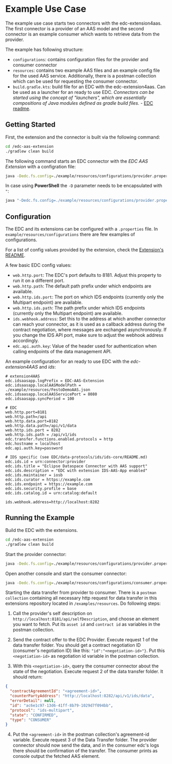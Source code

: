 # Example Use Case

The example use case starts two connectors with the edc-extension4aas. The first connector is a provider of an AAS model and the second connector is an example consumer which wants to retrieve data from the provider.

The example has following structure:
- `configurations`: contains configuration files for the provider and consumer connector
- `resources`: contains two example AAS files and an example config file for the used AAS service. Additionally, there is a postman collection which can be used for requesting the consumer connector.
- `build.gradle.kts`: build file for an EDC with the edc-extension4aas. Can be used as a launcher for an ready to use EDC. _Connectors can be started using the concept of "launchers", which are essentially compositions of Java modules defined as gradle build files._ - [EDC readme](https://github.com/eclipse-dataspaceconnector/DataSpaceConnector#run-your-first-connector).

## Getting Started

First, the extension and the connector is built via the following command:

```sh
cd /edc-aas-extension
./gradlew clean build
```

The following command starts an EDC connector with the _EDC AAS Extension_ with a configration file:

```sh
java -Dedc.fs.config=./example/resources/configurations/provider.properties -jar ./example/build/libs/dataspace-connector.jar
```

In case using **PowerShell** the `-D` parameter needs to be encapsulated with `"`: 
```sh
java "-Dedc.fs.config=./example/resources/configurations/provider.properties" -jar ./example/build/libs/dataspace-connector.jar
```

## Configuration

The EDC and its extensions can be configured with a `.properties` file. In `example/resources/configurations` there are few examples of configurations. 

For a list of config values provided by the extension, check the [Extension's README](../README.md#configurations). 

A few basic EDC config values:

* `web.http.port`: The EDC's port defaults to 8181. Adjust this property to run it on a different port.
* `web.http.path`: The default path prefix under which endpoints are available.
* `web.http.ids.port`: The port on which IDS endpoints (currently only the Multipart endpoint) are available.
* `web.http.ids.path`: The path prefix under which IDS endpoints (currently only the Multipart endpoint) are available.
* `ids.webhook.address`: Set this to the address at which another connector can reach your connector, 
  as it is used as a callback address during the contract negotiation, where messages are exchanged 
  asynchronously. If you change the IDS API port, make sure to adjust the webhook address accordingly.
* `edc.api.auth.key`: Value of the header used for authentication when calling 
  endpoints of the data management API.

An example configuration for an ready to use EDC with the _edc-extension4AAS_ and _ids_:
```
# extension4AAS
edc.idsaasapp.logPrefix = EDC-AAS-Extension
edc.idsaasapp.localAASModelPath = ./example/resources/FestoDemoAAS.json
edc.idsaasapp.localAASServicePort = 8080
edc.idsaasapp.syncPeriod = 100

# EDC 
web.http.port=8181
web.http.path=/api
web.http.data.port=8182
web.http.data.path=/api/v1/data
web.http.ids.port = 8282
web.http.ids.path = /api/v1/ids
edc.transfer.functions.enabled.protocols = http
edc.hostname = localhost
edc.api.auth.key=password

# IDS specific (see EDC/data-protocols/ids/ids-core/README.md)
edc.ids.id = urn:connector:provider
edc.ids.title = "Eclipse Dataspace Connector with AAS support"
edc.ids.description = "EDC with extension IDS-AAS-App enabled"
edc.ids.maintainer = iosb
edc.ids.curator = https://example.com
edc.ids.endpoint = https://example.com
edc.ids.security.profile = base
edc.ids.catalog.id = urn:catalog:default

ids.webhook.address=http://localhost:8282
```

## Running the Example

Build the EDC with the extensions.
```sh
cd /edc-aas-extension
./gradlew clean build
```

Start the provider connector:

```sh
java -Dedc.fs.config=./example/resources/configurations/provider.properties -jar ./example/build/libs/dataspace-connector.jar
```

Open another console and start the consumer connector:

```sh
java -Dedc.fs.config=./example/resources/configurations/consumer.properties -jar ./example/build/libs/dataspace-connector.jar
```

Starting the data transfer from provider to consumer. There is a `postman collection` containing all necessary http request for data transfer in this extensions repository located in `/examples/resources`. Do following steps:

1. Call the provider's self description on `http://localhost:8181/api/selfDescription`, and choose an element you want to fetch. Put its `asset id` and `contract id` as variables in the postman collection.
   
2. Send the contract offer to the EDC Provider. Execute request 1 of the data transfer folder.
You should get a contract negotiation ID (consumer's negotiation ID) like this: `"id":"<negotiation-id>"}`. Put this `<negotiation-id>` as negotiation id variable in the postman collection.

3. With this `<negotiation-id>`, query the consumer connector about the state of the negotiation. Execute request 2 of the data transfer folder.
It should return:

```json
{
  "contractAgreementId": "<agreement-id>",
  "counterPartyAddress": "http://localhost:8282/api/v1/ids/data",
  "errorDetail": null,
  "id": "ac6e1c97-13d6-41ff-8b79-1029d7f094bb",
  "protocol": "ids-multipart",
  "state": "CONFIRMED",
  "type": "CONSUMER"
}
```

4. Put the `<agreement-id>` in the postman collection's agreement-id variable.
Execute request 3 of the Data Transfer folder. The provider connector should now send the data, and in the consumer edc's logs there should be confirmation of the transfer. The consumer prints as console output the fetched AAS element.

